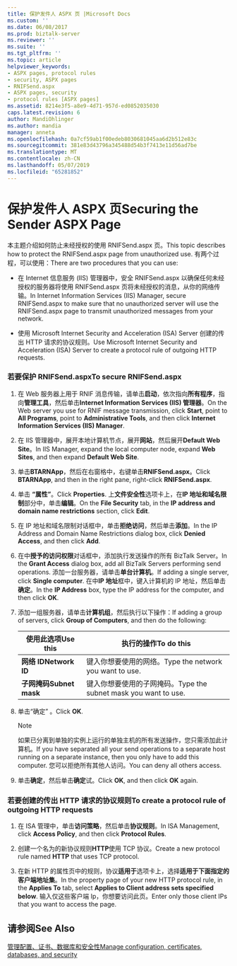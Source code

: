 ```yaml
---
title: 保护发件人 ASPX 页 |Microsoft Docs
ms.custom: ''
ms.date: 06/08/2017
ms.prod: biztalk-server
ms.reviewer: ''
ms.suite: ''
ms.tgt_pltfrm: ''
ms.topic: article
helpviewer_keywords:
- ASPX pages, protocol rules
- security, ASPX pages
- RNIFSend.aspx
- ASPX pages, security
- protocol rules [ASPX pages]
ms.assetid: 8214e3f5-a8e9-4d71-957d-ed0852035030
caps.latest.revision: 6
author: MandiOhlinger
ms.author: mandia
manager: anneta
ms.openlocfilehash: 0a7cf59ab1f00edeb8030681045aa6d2b512e83c
ms.sourcegitcommit: 381e83d43796a345488d54b3f7413e11d56ad7be
ms.translationtype: MT
ms.contentlocale: zh-CN
ms.lasthandoff: 05/07/2019
ms.locfileid: "65281852"
---
```

# <a name="securing-the-sender-aspx-page"></a><span data-ttu-id="60abc-102">保护发件人 ASPX 页</span><span class="sxs-lookup"><span data-stu-id="60abc-102">Securing the Sender ASPX Page</span></span>
<span data-ttu-id="60abc-103">本主题介绍如何防止未经授权的使用 RNIFSend.aspx 页。</span><span class="sxs-lookup"><span data-stu-id="60abc-103">This topic describes how to protect the RNIFSend.aspx page from unauthorized use.</span></span> <span data-ttu-id="60abc-104">有两个过程，可以使用：</span><span class="sxs-lookup"><span data-stu-id="60abc-104">There are two procedures that you can use:</span></span>  
  
-   <span data-ttu-id="60abc-105">在 Internet 信息服务 (IIS) 管理器中，安全 RNIFSend.aspx 以确保任何未经授权的服务器将使用 RNIFSend.aspx 页将未经授权的消息，从你的网络传输。</span><span class="sxs-lookup"><span data-stu-id="60abc-105">In Internet Information Services (IIS) Manager, secure RNIFSend.aspx to make sure that no unauthorized server will use the RNIFSend.aspx page to transmit unauthorized messages from your network.</span></span>  
  
-   <span data-ttu-id="60abc-106">使用 Microsoft Internet Security and Acceleration (ISA) Server 创建的传出 HTTP 请求的协议规则。</span><span class="sxs-lookup"><span data-stu-id="60abc-106">Use Microsoft Internet Security and Acceleration (ISA) Server to create a protocol rule of outgoing HTTP requests.</span></span>  
  
### <a name="to-secure-rnifsendaspx"></a><span data-ttu-id="60abc-107">若要保护 RNIFSend.aspx</span><span class="sxs-lookup"><span data-stu-id="60abc-107">To secure RNIFSend.aspx</span></span>  
  
1.  <span data-ttu-id="60abc-108">在 Web 服务器上用于 RNIF 消息传输，请单击**启动**，依次指向**所有程序**，指向**管理工具**，然后单击**Internet Information Services (IIS) 管理器**。</span><span class="sxs-lookup"><span data-stu-id="60abc-108">On the Web server you use for RNIF message transmission, click **Start**, point to **All Programs**, point to **Administrative Tools**, and then click **Internet Information Services (IIS) Manager**.</span></span>  
  
2.  <span data-ttu-id="60abc-109">在 IIS 管理器中，展开本地计算机节点，展开**网站**，然后展开**Default Web Site**。</span><span class="sxs-lookup"><span data-stu-id="60abc-109">In IIS Manager, expand the local computer node, expand **Web Sites**, and then expand **Default Web Site**.</span></span>  
  
3.  <span data-ttu-id="60abc-110">单击**BTARNApp**，然后在右窗格中，右键单击**RNIFSend.aspx**。</span><span class="sxs-lookup"><span data-stu-id="60abc-110">Click **BTARNApp**, and then in the right pane, right-click **RNIFSend.aspx**.</span></span>  
  
4.  <span data-ttu-id="60abc-111">单击 **“属性”**。</span><span class="sxs-lookup"><span data-stu-id="60abc-111">Click **Properties**.</span></span> <span data-ttu-id="60abc-112">上**文件安全性**选项卡上，在**IP 地址和域名限制**部分中，单击**编辑**。</span><span class="sxs-lookup"><span data-stu-id="60abc-112">On the **File Security** tab, in the **IP address and domain name restrictions** section, click **Edit**.</span></span>  
  
5.  <span data-ttu-id="60abc-113">在 IP 地址和域名限制对话框中，单击**拒绝访问**，然后单击**添加**。</span><span class="sxs-lookup"><span data-stu-id="60abc-113">In the IP Address and Domain Name Restrictions dialog box, click **Denied Access**, and then click **Add**.</span></span>  
  
6.  <span data-ttu-id="60abc-114">在中**授予的访问权限**对话框中，添加执行发送操作的所有 BizTalk Server。</span><span class="sxs-lookup"><span data-stu-id="60abc-114">In the **Grant Access** dialog box, add all BizTalk Servers performing send operations.</span></span> <span data-ttu-id="60abc-115">添加一台服务器，请单击**单台计算机**。</span><span class="sxs-lookup"><span data-stu-id="60abc-115">If adding a single server, click **Single computer**.</span></span> <span data-ttu-id="60abc-116">在中**IP 地址**框中，键入计算机的 IP 地址，然后单击**确定**。</span><span class="sxs-lookup"><span data-stu-id="60abc-116">In the **IP Address** box, type the IP address for the computer, and then click **OK**.</span></span>  
  
7.  <span data-ttu-id="60abc-117">添加一组服务器，请单击**计算机组**，然后执行以下操作：</span><span class="sxs-lookup"><span data-stu-id="60abc-117">If adding a group of servers, click **Group of Computers**, and then do the following:</span></span>  
  
    |<span data-ttu-id="60abc-118">使用此选项</span><span class="sxs-lookup"><span data-stu-id="60abc-118">Use this</span></span>|<span data-ttu-id="60abc-119">执行的操作</span><span class="sxs-lookup"><span data-stu-id="60abc-119">To do this</span></span>|  
    |--------------|----------------|  
    |<span data-ttu-id="60abc-120">**网络 ID**</span><span class="sxs-lookup"><span data-stu-id="60abc-120">**Network ID**</span></span>|<span data-ttu-id="60abc-121">键入你想要使用的网络。</span><span class="sxs-lookup"><span data-stu-id="60abc-121">Type the network you want to use.</span></span>|  
    |<span data-ttu-id="60abc-122">**子网掩码**</span><span class="sxs-lookup"><span data-stu-id="60abc-122">**Subnet mask**</span></span>|<span data-ttu-id="60abc-123">键入你想要使用的子网掩码。</span><span class="sxs-lookup"><span data-stu-id="60abc-123">Type the subnet mask you want to use.</span></span>|  
  
8.  <span data-ttu-id="60abc-124">单击“确定” 。</span><span class="sxs-lookup"><span data-stu-id="60abc-124">Click **OK**.</span></span>  
  
    > [!NOTE]
    >  <span data-ttu-id="60abc-125">如果已分离到单独的实例上运行的单独主机的所有发送操作，您只需添加此计算机。</span><span class="sxs-lookup"><span data-stu-id="60abc-125">If you have separated all your send operations to a separate host running on a separate instance, then you only have to add this computer.</span></span> <span data-ttu-id="60abc-126">您可以拒绝所有其他人访问。</span><span class="sxs-lookup"><span data-stu-id="60abc-126">You can deny all others access.</span></span>  
  
9. <span data-ttu-id="60abc-127">单击**确定**，然后单击**确定**试。</span><span class="sxs-lookup"><span data-stu-id="60abc-127">Click **OK**, and then click **OK** again.</span></span>  
  
### <a name="to-create-a-protocol-rule-of-outgoing-http-requests"></a><span data-ttu-id="60abc-128">若要创建的传出 HTTP 请求的协议规则</span><span class="sxs-lookup"><span data-stu-id="60abc-128">To create a protocol rule of outgoing HTTP requests</span></span>  
  
1.  <span data-ttu-id="60abc-129">在 ISA 管理中，单击**访问策略**，然后单击**协议规则**。</span><span class="sxs-lookup"><span data-stu-id="60abc-129">In ISA Management, click **Access Policy**, and then click **Protocol Rules**.</span></span>  
  
2.  <span data-ttu-id="60abc-130">创建一个名为的新协议规则**HTTP**使用 TCP 协议。</span><span class="sxs-lookup"><span data-stu-id="60abc-130">Create a new protocol rule named **HTTP** that uses TCP protocol.</span></span>  
  
3.  <span data-ttu-id="60abc-131">在新 HTTP 的属性页中的规则，协议**适用于**选项卡上，选择**适用于下面指定的客户端地址集**。</span><span class="sxs-lookup"><span data-stu-id="60abc-131">In the property page of your new HTTP protocol rule, in the **Applies To** tab, select **Applies to Client address sets specified below**.</span></span> <span data-ttu-id="60abc-132">输入仅这些客户端 Ip，你想要访问此页。</span><span class="sxs-lookup"><span data-stu-id="60abc-132">Enter only those client IPs that you want to access the page.</span></span>  
  
## <a name="see-also"></a><span data-ttu-id="60abc-133">请参阅</span><span class="sxs-lookup"><span data-stu-id="60abc-133">See Also</span></span>  
 [<span data-ttu-id="60abc-134">管理配置、证书、数据库和安全性</span><span class="sxs-lookup"><span data-stu-id="60abc-134">Manage configuration, certificates, databases, and security</span></span>](manage-configuration-certificates-databases-security.md)